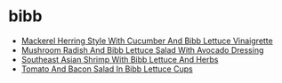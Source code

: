 # bibb

 * [Mackerel Herring Style With Cucumber And Bibb Lettuce Vinaigrette](index/m/mackerel-herring-style-with-cucumber-and-bibb-lettuce-vinaigrette-231042.json)
 * [Mushroom Radish And Bibb Lettuce Salad With Avocado Dressing](index/m/mushroom-radish-and-bibb-lettuce-salad-with-avocado-dressing-101527.json)
 * [Southeast Asian Shrimp With Bibb Lettuce And Herbs](index/s/southeast-asian-shrimp-with-bibb-lettuce-and-herbs-14559.json)
 * [Tomato And Bacon Salad In Bibb Lettuce Cups](index/t/tomato-and-bacon-salad-in-bibb-lettuce-cups-12231.json)

